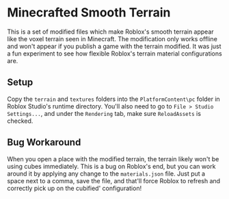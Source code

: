 # Minecrafted Smooth Terrain

This is a set of modified files which make Roblox's smooth terrain appear like the voxel terrain seen in Minecraft. The modification only works offline and won't appear if you publish a game with the terrain modified. It was just a fun experiment to see how flexible Roblox's terrain material configurations are.

## Setup

Copy the `terrain` and `textures` folders into the `PlatformContent\pc` folder in Roblox Studio's runtime directory. You'll also need to go to `File > Studio Settings...`, and under the `Rendering` tab, make sure `ReloadAssets` is checked.

## Bug Workaround

When you open a place with the modified terrain, the terrain likely won't be using cubes immediately. This is a bug on Roblox's end, but you can work around it by applying any change to the `materials.json` file. Just put a space next to a comma, save the file, and that'll force Roblox to refresh and correctly pick up on the cubified' configuration!